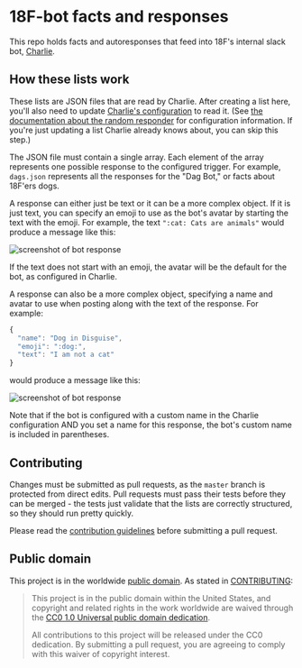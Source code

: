 # 18F-bot facts and responses

This repo holds facts and autoresponses that feed into 18F's internal slack
bot, [Charlie](/18F/18f-bot).

## How these lists work

These lists are JSON files that are read by Charlie. After creating a list
here, you'll also need to update
[Charlie's configuration](https://github.com/18F/18f-bot/blob/master/config/slack-random-response.json)
to read it. (See
[the documentation about the random responder](https://github.com/18F/18f-bot/pull/155)
for configuration information. If you're just updating a list Charlie already
knows about, you can skip this step.)

The JSON file must contain a single array. Each element of the array represents
one possible response to the configured trigger. For example, `dags.json`
represents all the responses for the "Dag Bot," or facts about 18F'ers dogs.

A response can either just be text or it can be a more complex object. If it
is just text, you can specify an emoji to use as the bot's avatar by starting
the text with the emoji. For example, the text `":cat: Cats are animals"`
would produce a message like this:

![screenshot of bot response](https://user-images.githubusercontent.com/1775733/50521387-1c1e7200-0a8b-11e9-819e-0dfcaf4bda1a.png)

If the text does not start with an emoji, the avatar will be the default for
the bot, as configured in Charlie.

A response can also be a more complex object, specifying a name and avatar to
use when posting along with the text of the response. For example:

```js
{
  "name": "Dog in Disguise",
  "emoji": ":dog:",
  "text": "I am not a cat"
}
```

would produce a message like this:

![screenshot of bot response](https://user-images.githubusercontent.com/1775733/50521838-3eb18a80-0a8d-11e9-86b6-abbc259de39c.png)

Note that if the bot is configured with a custom name in the Charlie
configuration AND you set a name for this response, the bot's custom name is
included in parentheses.

## Contributing

Changes must be submitted as pull requests, as the `master` branch is protected
from direct edits. Pull requests must pass their tests before they can be
merged - the tests just validate that the lists are correctly structured, so
they should run pretty quickly.

Please read the [contribution guidelines](CONTRIBUTING.md) before submitting a
pull request.

## Public domain

This project is in the worldwide [public domain](LICENSE.md). As stated in [CONTRIBUTING](CONTRIBUTING.md):

> This project is in the public domain within the United States, and copyright and related
> rights in the work worldwide are waived through the
> [CC0 1.0 Universal public domain dedication](https://creativecommons.org/publicdomain/zero/1.0/).
>
> All contributions to this project will be released under the CC0 dedication. By submitting a pull
> request, you are agreeing to comply with this waiver of copyright interest.
